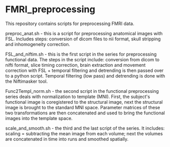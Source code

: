 FMRI_preprocessing
==================

This repository contains scripts for preprocessing FMRI data.

preproc_anat.sh - this is a script for preprocessing anatomical images with FSL. Includes steps: conversion of dicom files to nii format, skull stripping and inhomogeneity correction.

FSL_and_niftim.sh - this is the first script in the series for preprocessing functional data. The steps in the script include: conversion from dicom to nifti format, slice timing correction, brain extraction and movement correction with FSL + temporal filtering and detrending is then passed over to a python script. Temporal filtering (low pass) and detrending is done with the Niftimasker tool. 

Func2Templ_norm.sh - the second script in the functional preprocessing series deals with normalization to template (MNI). First, the subject's functional image is coregistered to the structural image, next the structural image is brought to the standard MNI space. Parameter matrices of these two transformations are then concatenated and used to bring the functional images into the template space. 

scale_and_smooth.sh - the third and the last script of the series. It includes: scaling = subtracting the mean image from each volume; next the volumes are concatenated in time into runs and smoothed spatially.
